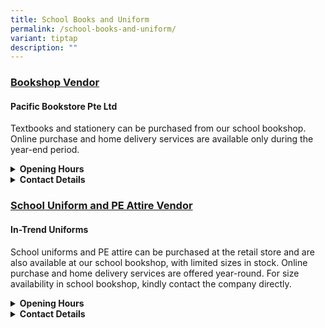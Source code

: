 ```yaml
---
title: School Books and Uniform
permalink: /school-books-and-uniform/
variant: tiptap
description: ""
---
```

<h3><strong><u>Bookshop Vendor</u></strong></h3>
<h4><strong>Pacific Bookstore Pte Ltd</strong></h4>
<p>Textbooks and stationery can be purchased from our school bookshop. Online
purchase and home delivery services are available only during the year-end
period.</p>
<div data-type="detailGroup" class="isomer-accordion isomer-accordion-white">
<details class="isomer-details">
<summary><strong>Opening Hours</strong>
</summary>
<div data-type="detailsContent" class="isomer-details-content">
<details class="isomer-details">
<summary><strong><u>Opening Hours During the School Term</u></strong>
</summary>
<div data-type="detailsContent" class="isomer-details-content">
<p><strong><em>BookStore:</em></strong>
<br>8.00 AM TO 3.00 PM (MON TO FRI)
<br><strong><sub>Closed on Weekends, Public Holidays and School Holidays in March, May/June and September.</sub></strong>
</p>
<p></p>
<p>* For parents wishing to purchase textbooks and stationery during the
regular school term, please email the bookstore directly at <a href="mailto:sales@pacificbookstores.com" rel="noopener noreferrer nofollow" target="_blank">sales@pacificbookstores.com</a> to
arrange an appointment.</p>
</div>
</details>
<details class="isomer-details">
<summary><strong><u>Opening Hours During the Year-End School Holidays</u></strong>
</summary>
<div data-type="detailsContent" class="isomer-details-content">
<p>Schedule will be shared closer to the date</p>
</div>
</details>
</div>
</details>
<details class="isomer-details">
<summary><strong>Contact Details</strong>
</summary>
<div data-type="detailsContent" class="isomer-details-content">
<table style="minWidth: 50px">
<colgroup>
<col>
<col>
</colgroup>
<tbody>
<tr>
<th rowspan="1" colspan="2">
<p><strong>Main Office</strong>
</p>
</th>
</tr>
<tr>
<td rowspan="1" colspan="1">
<p>Address:</p>
</td>
<td rowspan="1" colspan="1">
<p>14 Arumugam Road #08-01 LTC Building C, Singapore 409959</p>
</td>
</tr>
<tr>
<td rowspan="1" colspan="1">
<p>Office Tel:</p>
</td>
<td rowspan="1" colspan="1">
<p>69298012</p>
</td>
</tr>
<tr>
<td rowspan="1" colspan="1">
<p>Website:</p>
</td>
<td rowspan="1" colspan="1">
<p><a href="http://www.pacificbookstores.com/" rel="noopener noreferrer nofollow" target="_blank"><u>www.pacificbookstores.com</u></a>
</p>
</td>
</tr>
<tr>
<td rowspan="1" colspan="1">
<p>E - Shop Website:</p>
</td>
<td rowspan="1" colspan="1">
<p><a href="http://www.pacificbookstores.com/" rel="noopener noreferrer nofollow" target="_blank"><u>www.pacificeshop.com</u></a>
</p>
</td>
</tr>
<tr>
<td rowspan="1" colspan="1">
<p>Email:</p>
</td>
<td rowspan="1" colspan="1">
<p><a href="http://www.pacificbookstores.com/" rel="noopener noreferrer nofollow" target="_blank"><u>sales@pacificbookstores.com</u></a>
</p>
</td>
</tr>
</tbody>
</table>
</div>
</details>
</div>
<h3><strong><u>School Uniform and PE Attire Vendor</u></strong></h3>
<h4><strong>In-Trend Uniforms</strong></h4>
<p>School uniforms and PE attire can be purchased at the retail store and
are also available at our school bookshop, with limited sizes in stock.
Online purchase and home delivery services are offered year-round. For
size availability in school bookshop, kindly contact the company directly.</p>
<div data-type="detailGroup" class="isomer-accordion isomer-accordion-white">
<details class="isomer-details">
<summary><strong>Opening Hours</strong>
</summary>
<div data-type="detailsContent" class="isomer-details-content">
<details class="isomer-details">
<summary><strong><u>Opening Hours During the School Term</u></strong>
</summary>
<div data-type="detailsContent" class="isomer-details-content">
<p><strong><em>Retail Store:</em></strong>
<br>10.00 AM TO 6.00 PM (MON TO FRI)
<br>10.00 AM TO 3.00 PM (SAT)
<br><strong><sup>Closed on Sundays and Public Holidays</sup></strong>
<br><strong><em><sup>Please note that for any visits to the Retail Store during the December period, an appointment must be made at least 1-2 days in advance.</sup></em></strong>
<br>For purchases in the school bookshop, please check availability and arrange
an appointment by contacting the bookstore directly.</p>
</div>
</details>
<details class="isomer-details">
<summary><strong><u>Opening Hours During the Year-End School Holidays</u></strong>
</summary>
<div data-type="detailsContent" class="isomer-details-content">
<p>Schedule will be shared closer to the dates.</p>
</div>
</details>
</div>
</details>
<details class="isomer-details">
<summary><strong>Contact Details</strong>
</summary>
<div data-type="detailsContent" class="isomer-details-content">
<table style="minWidth: 50px">
<colgroup>
<col>
<col>
</colgroup>
<tbody>
<tr>
<th rowspan="1" colspan="2">
<p><strong>Intrend Uniforms</strong> Retail Store</p>
</th>
</tr>
<tr>
<td rowspan="1" colspan="1">
<p>Address</p>
</td>
<td rowspan="1" colspan="1">
<p>1 Kaki Bukit Road 1
<br>#01-30/31, Enterprise One
<br>Singapore 415934</p>
</td>
</tr>
<tr>
<td rowspan="1" colspan="1">
<p>Main Telephone Line</p>
</td>
<td rowspan="1" colspan="1">
<p>6741 0930</p>
</td>
</tr>
<tr>
<td rowspan="1" colspan="1">
<p>Main Fax</p>
</td>
<td rowspan="1" colspan="1">
<p>6744 7689</p>
</td>
</tr>
<tr>
<td rowspan="1" colspan="1">
<p>Website</p>
</td>
<td rowspan="1" colspan="1">
<p><a href="http://www.intrenduniforms.com/" rel="noopener noreferrer nofollow" target="_blank"><u>www.intrenduniforms.com</u></a>
</p>
</td>
</tr>
<tr>
<td rowspan="1" colspan="1">
<p>E - Shop Website:</p>
</td>
<td rowspan="1" colspan="1">
<p><a href="https://www.intrenduniforms.com/bukit-view-secondary-school" rel="noopener noreferrer nofollow" target="_blank">intrenduniforms.com/bukit-view-secondary-school</a>
</p>
</td>
</tr>
<tr>
<td rowspan="1" colspan="1">
<p>Email</p>
</td>
<td rowspan="1" colspan="1">
<p><a href="http://www.intrenduniforms.com/" rel="noopener noreferrer nofollow" target="_blank"><u>sales@itu.com.sg</u></a>
</p>
</td>
</tr>
</tbody>
</table>
</div>
</details>
</div>
<p></p>
<p></p>